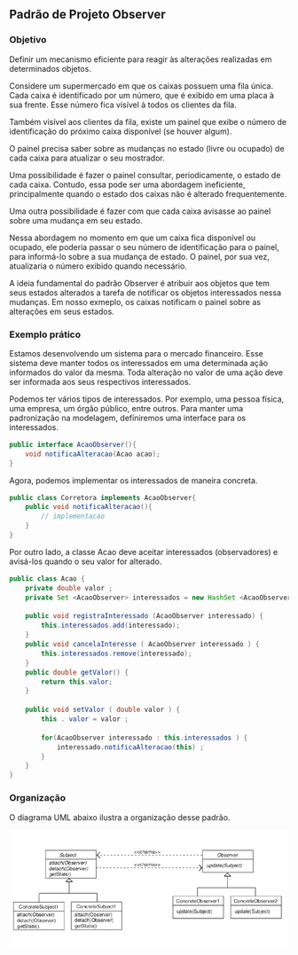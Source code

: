 ## Padrão de Projeto Observer

### Objetivo 
Definir um mecanismo eficiente para reagir às alterações realizadas em determinados objetos. 

Considere um supermercado em que os caixas possuem uma fila única. Cada caixa é identificado por um número, que é exibido em uma placa à sua frente. Esse número fica visível à todos os clientes da fila. 

Também visível aos clientes da fila, existe um painel que exibe o número de identificação do próximo caixa disponível (se houver algum).

O painel precisa saber sobre as mudanças no estado (livre ou ocupado) de cada caixa para atualizar o seu mostrador. 

Uma possibilidade é fazer o painel consultar, periodicamente, o estado de cada caixa. Contudo, essa pode ser uma abordagem ineficiente, principalmente quando o estado dos caixas não é alterado frequentemente. 

Uma outra possibilidade é fazer com que cada caixa avisasse ao painel sobre uma mudança em seu estado. 

Nessa abordagem no momento em que um caixa fica disponível ou ocupado, ele poderia passar o seu número de identificação para o painel, para informá-lo sobre a sua mudança de estado. O painel, por sua vez, atualizaria o número exibido quando necessário. 

A ideia fundamental do padrão Observer é atribuir aos objetos que tem seus estados alterados a tarefa de notificar os objetos interessados nessa mudanças. Em nosso exmeplo, os caixas notificam o painel sobre as alterações em seus estados.

### Exemplo prático

Estamos desenvolvendo um sistema para o mercado financeiro. Esse sistema deve manter todos
os interessados em uma determinada ação informados do valor da mesma. Toda alteração no valor
de uma ação deve ser informada aos seus respectivos interessados.

Podemos ter vários tipos de interessados. Por exemplo, uma pessoa física, uma empresa, um órgão público, entre outros. Para manter uma padronização na modelagem, definiremos uma interface
para os interessados.

```java
public interface AcaoObserver(){
	void notificaAlteracao(Acao acao);
}
```

Agora, podemos implementar os interessados de maneira concreta.

```java
public class Corretora implements AcaoObserver{
	public void notificaAlteracao(){
		// implementacao	
	}
}
```

Por outro lado, a classe Acao deve aceitar interessados (observadores) e avisá-los quando o seu
valor for alterado.

```java
public class Acao {
	private double valor ;
	private Set <AcaoObserver> interessados = new HashSet <AcaoObserver>();
		
	public void registraInteressado (AcaoObserver interessado) {
		this.interessados.add(interessado);
	}
	public void cancelaInteresse ( AcaoObserver interessado ) {
		this.interessados.remove(interessado);
	}
	public double getValor() {
		return this.valor;
	}
	
	public void setValor ( double valor ) {
		this . valor = valor ;
	
		for(AcaoObserver interessado : this.interessados ) {
			interessado.notificaAlteracao(this) ;
		}
	}
}
```

### Organização
O diagrama UML abaixo ilustra a organização desse padrão.

![Observer UML](https://raw.githubusercontent.com/eduardowgmendes/android-studies/master/images/um-observer-diagram.png)



